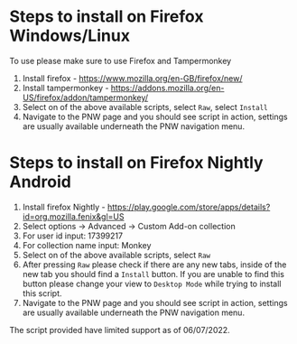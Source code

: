# Steps to install on Firefox Windows/Linux

To use please make sure to use Firefox and Tampermonkey

1. Install firefox - https://www.mozilla.org/en-GB/firefox/new/
2. Install tampermonkey - https://addons.mozilla.org/en-US/firefox/addon/tampermonkey/
3. Select on of the above available scripts, select `Raw`, select `Install`
4. Navigate to the PNW page and you should see script in action, settings are usually available underneath the PNW navigation menu.

# Steps to install on Firefox Nightly Android
1. Install firefox Nightly - https://play.google.com/store/apps/details?id=org.mozilla.fenix&gl=US
2. Select options -> Advanced -> Custom Add-on collection
3. For user id input: 17399217
4. For collection name input: Monkey
6. Select on of the above available scripts, select `Raw`
7. After pressing `Raw` please check if there are any new tabs, inside of the new tab you should find a `Install` button. If you are unable to find this button please change your view to `Desktop Mode` while trying to install this script.
4. Navigate to the PNW page and you should see script in action, settings are usually available underneath the PNW navigation menu.

The script provided have limited support as of 06/07/2022.
